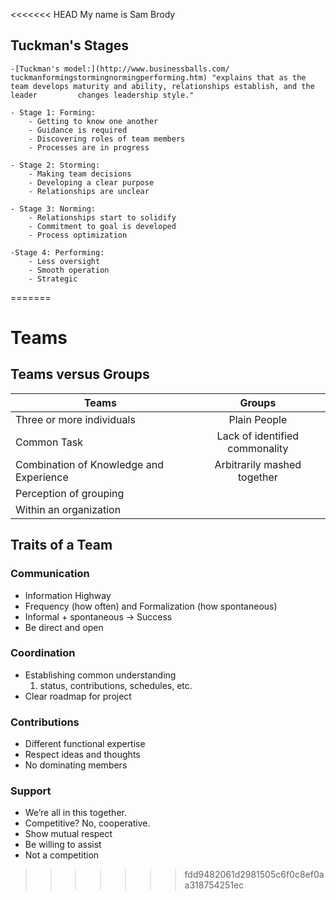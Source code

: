<<<<<<< HEAD
My name is Sam Brody


## Tuckman's Stages ##
	-[Tuckman's model:](http://www.businessballs.com/	   tuckmanformingstormingnormingperforming.htm) "explains that as the 	   team develops maturity and ability, relationships establish, and the leader    	   changes leadership style." 

	- Stage 1: Forming:
		- Getting to know one another
		- Guidance is required 
		- Discovering roles of team members
		- Processes are in progress

	- Stage 2: Storming:
		- Making team decisions 
		- Developing a clear purpose
		- Relationships are unclear

	- Stage 3: Norming: 
		- Relationships start to solidify
		- Commitment to goal is developed 
		- Process optimization

	-Stage 4: Performing:
		- Less oversight 
		- Smooth operation
		- Strategic
=======
# Teams #

## Teams versus Groups ##

| Teams                                 |Groups         |
| -------------                         |:-------------:|
|Three or more individuals              | Plain People|
|Common Task                            | Lack of identified commonality|
|Combination of Knowledge and Experience| Arbitrarily mashed together|
|Perception of grouping                 ||
|Within an organization                 ||

## Traits of a Team ##

### Communication ###
* Information Highway
* Frequency (how often) and Formalization (how spontaneous)
* Informal + spontaneous -> Success
* Be direct and open

### Coordination ###
* Establishing common understanding 
	1. status, contributions, schedules, etc.
* Clear roadmap for project 

### Contributions ###
* Different functional expertise 
* Respect ideas and thoughts 
* No dominating members 

### Support ###
* We’re all in this together.
* Competitive? No, cooperative.
* Show mutual respect
* Be willing to assist
* Not a competition
>>>>>>> fdd9482061d2981505c6f0c8ef0aa318754251ec
